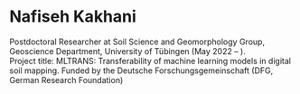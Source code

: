 # Nafiseh Kakhani

Postdoctoral Researcher at Soil Science and Geomorphology Group, Geoscience Department, University of Tübingen (May 2022 – ).  
Project title: MLTRANS: Transferability of machine learning models in digital soil mapping. Funded by the Deutsche Forschungsgemeinschaft (DFG, German Research Foundation)

<!-- It does not go in-depth into any particular topic - check out [the Jupyter Book documentation](https://jupyterbook.org) for more information. -->


```{tableofcontents}
```
